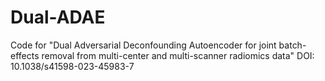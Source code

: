 # Dual-ADAE
Code for "Dual Adversarial Deconfounding Autoencoder for joint batch-effects removal from multi-center and multi-scanner radiomics data"
DOI: 10.1038/s41598-023-45983-7
